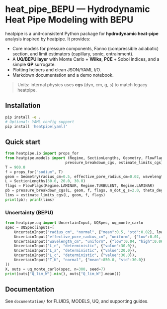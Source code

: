 
# heat_pipe_BEPU — Hydrodynamic Heat Pipe Modeling with BEPU

heatpipe is a unit-consistent Python package for **hydrodynamic heat-pipe** analysis inspired by heatpipe.
It provides:
- Core models for pressure components, Fanno (compressible adiabatic) section, and limit estimators (capillary, sonic, entrainment).
- A **UQ/BEPU layer** with Monte Carlo + **Wilks**, **PCE** + Sobol indices, and a simple **GP** surrogate.
- Plotting helpers and clean JSON/YAML I/O.
- Markdown documentation and a demo notebook.

> Units: internal physics uses **cgs** (dyn, cm, g, s) to match legacy heatpipe.

## Installation
```bash
pip install -e .
# Optional: YAML config support
pip install 'heatpipe[yaml]'
```

## Quick start
```python
from heatpipe.io import props_for
from heatpipe.models import (Regime, SectionLengths, Geometry, FlowFlags,
                           pressure_breakdown_cgs, estimate_limits_cgs)
T = 900.0
f = props_for("sodium", T)
geom = Geometry(radius_cm=0.5, effective_pore_radius_cm=0.02, wavelength_cm=0.05)
L = SectionLengths(30.0, 20.0, 30.0)
flags = FlowFlags(Regime.LAMINAR, Regime.TURBULENT, Regime.LAMINAR)
pb = pressure_breakdown_cgs(L, geom, f, flags, m_dot_g_s=2.0, theta_deg=0.0)
lims = estimate_limits_cgs(L, geom, f, flags)
print(pb); print(lims)
```

### Uncertainty (BEPU)
```python
from heatpipe.uq import UncertainInput, UQSpec, uq_monte_carlo
spec = UQSpec(inputs=[
    UncertainInput("radius_cm", "normal", {"mean":0.5, "std":0.02}, lower=0.3, upper=0.8),
    UncertainInput("effective_pore_radius_cm", "uniform", {"low":0.01, "high":0.04}),
    UncertainInput("wavelength_cm", "uniform", {"low":0.04, "high":0.06}),
    UncertainInput("L_e", "deterministic", {"value":30.0}),
    UncertainInput("L_a", "deterministic", {"value":20.0}),
    UncertainInput("L_c", "deterministic", {"value":30.0}),
    UncertainInput("T_K", "normal", {"mean":850.0, "std":30.0})
])
X, outs = uq_monte_carlo(spec, n=300, seed=7)
print(outs["Q_lim_W"].min(), outs["Q_lim_W"].mean())
```

## Documentation
See `documentation/` for FLUIDS, MODELS, UQ, and supporting guides.
